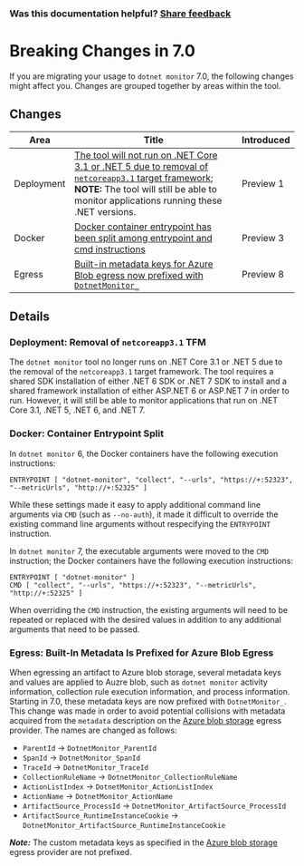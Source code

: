 
### Was this documentation helpful? [Share feedback](https://www.research.net/r/DGDQWXH?src=documentation%2Fcompatibility%2F7.0%2FREADME)

# Breaking Changes in 7.0

If you are migrating your usage to `dotnet monitor` 7.0, the following changes might affect you. Changes are grouped together by areas within the tool.

## Changes

| Area | Title | Introduced |
|--|--|--|
| Deployment | [The tool will not run on .NET Core 3.1 or .NET 5 due to removal of `netcoreapp3.1` target framework](#deployment-removal-of-netcoreapp31-tfm); **NOTE:** The tool will still be able to monitor applications running these .NET versions. | Preview 1 |
| Docker | [Docker container entrypoint has been split among entrypoint and cmd instructions](#docker-container-entrypoint-split) | Preview 3 |
| Egress | [Built-in metadata keys for Azure Blob egress now prefixed with `DotnetMonitor_`](#egress-built-in-metadata-is-prefixed-for-azure-blob-egress) | Preview 8 |

## Details

### Deployment: Removal of `netcoreapp3.1` TFM

The `dotnet monitor` tool no longer runs on .NET Core 3.1 or .NET 5 due to the removal of the `netcoreapp3.1` target framework. The tool requires a shared SDK installation of either .NET 6 SDK or .NET 7 SDK to install and a shared framework installation of either ASP.NET 6 or ASP.NET 7 in order to run. However, it will still be able to monitor applications that run on .NET Core 3.1, .NET 5, .NET 6, and .NET 7.

### Docker: Container Entrypoint Split

In `dotnet monitor` 6, the Docker containers have the following execution instructions:

```docker
ENTRYPOINT [ "dotnet-monitor", "collect", "--urls", "https://+:52323", "--metricUrls", "http://+:52325" ]
```

While these settings made it easy to apply additional command line arguments via `CMD` (such as `--no-auth`), it made it difficult to override the existing command line arguments without respecifying the `ENTRYPOINT` instruction.

In `dotnet monitor` 7, the executable arguments were moved to the `CMD` instruction; the Docker containers have the following execution instructions:

```docker
ENTRYPOINT [ "dotnet-monitor" ]
CMD [ "collect", "--urls", "https://+:52323", "--metricUrls", "http://+:52325" ]
```

When overriding the `CMD` instruction, the existing arguments will need to be repeated or replaced with the desired values in addition to any additional arguments that need to be passed.

### Egress: Built-In Metadata Is Prefixed for Azure Blob Egress

When egressing an artifact to Azure blob storage, several metadata keys and values are applied to Auzre blob, such as `dotnet monitor` activity information, collection rule execution information, and process information. Starting in 7.0, these metadata keys are now prefixed with `DotnetMonitor_`. This change was made in order to avoid potential collisions with metadata acquired from the `metadata` description on the [Azure blob storage](../../configuration.md#azure-blob-storage-egress-provider) egress provider. The names are changed as follows:

- `ParentId` -> `DotnetMonitor_ParentId`
- `SpanId` -> `DotnetMonitor_SpanId`
- `TraceId` -> `DotnetMonitor_TraceId`
- `CollectionRuleName` -> `DotnetMonitor_CollectionRuleName`
- `ActionListIndex` -> `DotnetMonitor_ActionListIndex`
- `ActionName` -> `DotnetMonitor_ActionName`
- `ArtifactSource_ProcessId` -> `DotnetMonitor_ArtifactSource_ProcessId`
- `ArtifactSource_RuntimeInstanceCookie` -> `DotnetMonitor_ArtifactSource_RuntimeInstanceCookie`

***Note:*** The custom metadata keys as specified in the [Azure blob storage](../../configuration.md#azure-blob-storage-egress-provider) egress provider are not prefixed.